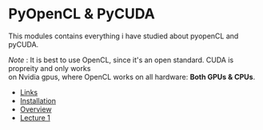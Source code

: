 # PyOpenCL & PyCUDA
This modules contains everything i have studied about pyopenCL and pyCUDA.   
  
_Note_ : It is best to use OpenCL, since it's an open standard. CUDA is propreity and only works   
on Nvidia gpus, where OpenCL works on all hardware: **Both GPUs & CPUs**.  
   
   * [Links](./links.md)
   * [Installation](./Installation.md)
   * [Overview](./Overview.md)
   * [Lecture 1](./Lec1.md)
